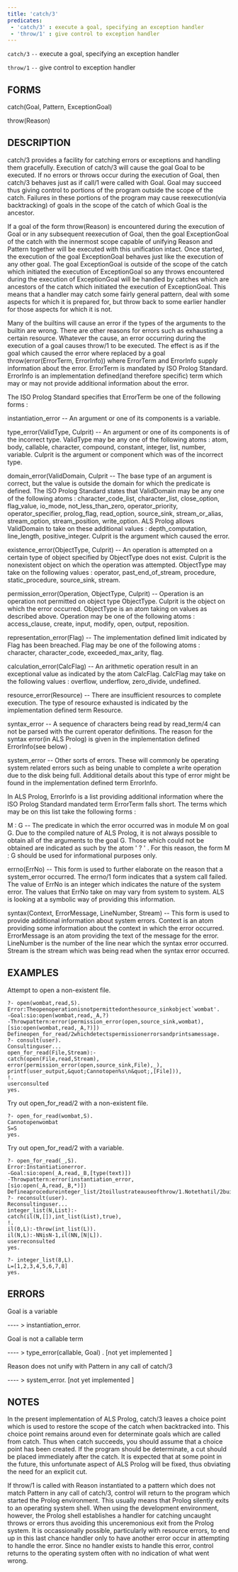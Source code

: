 ```yaml
---
title: 'catch/3'
predicates:
 - 'catch/3' : execute a goal, specifying an exception handler
 - 'throw/1' : give control to exception handler
---
```

`catch/3` `--` execute a goal, specifying an exception handler

`throw/1` `--` give control to exception handler


## FORMS

catch(Goal, Pattern, ExceptionGoal)

throw(Reason)


## DESCRIPTION

catch/3 provides a facility for catching errors or exceptions and handling them gracefully. Execution of catch/3 will cause the goal Goal to be executed. If no errors or throws occur during the execution of Goal, then catch/3 behaves just as if call/1 were called with Goal. Goal may succeed thus giving control to portions of the program outside the scope of the catch. Failures in these portions of the program may cause reexecution(via backtracking) of goals in the scope of the catch of which Goal is the ancestor.

If a goal of the form throw(Reason) is encountered during the execution of Goal or in any subsequent reexecution of Goal, then the goal ExceptionGoal of the catch with the innermost scope capable of unifying Reason and Pattern together will be executed with this unification intact. Once started, the execution of the goal ExceptionGoal behaves just like the execution of any other goal. The goal ExceptionGoal is outside of the scope of the catch which initiated the execution of ExceptionGoal so any throws encountered during the execution of ExceptionGoal will be handled by catches which are ancestors of the catch which initiated the execution of ExceptionGoal. This means that a handler may catch some fairly general pattern, deal with some aspects for which it is prepared for, but throw back to some earlier handler for those aspects for which it is not.

Many of the builtins will cause an error if the types of the arguments to the builtin are wrong. There are other reasons for errors such as exhausting a certain resource. Whatever the cause, an error occurring during the execution of a goal causes throw/1 to be executed. The effect is as if the goal which caused the error where replaced by a goal throw(error(ErrorTerm, ErrorInfo)) where ErrorTerm and ErrorInfo supply information about the error. ErrorTerm is mandated by ISO Prolog Standard. ErrorInfo is an implementation defined(and therefore specific) term which may or may not provide additional information about the error.

The ISO Prolog Standard specifies that ErrorTerm be one of the following forms :

instantiation_error -- An argument or one of its components is a variable.

type_error(ValidType, Culprit) -- An argument or one of its components is of the incorrect type. ValidType may be any one of the following atoms : atom, body, callable, character, compound, constant, integer, list, number, variable. Culprit is the argument or component which was of the incorrect type.

domain_error(ValidDomain, Culprit -- The base type of an argument is correct, but the value is outside the domain for which the predicate is defined. The ISO Prolog Standard states that ValidDomain may be any one of the following atoms : character_code_list, character_list, close_option, flag_value, io_mode, not_less_than_zero, operator_priority, operator_specifier, prolog_flag, read_option, source_sink, stream_or_alias, stream_option, stream_position, write_option. ALS Prolog allows ValidDomain to take on these additional values : depth_computation, line_length, positive_integer. Culprit is the argument which caused the error.

existence_error(ObjectType, Culprit) -- An operation is attempted on a certain type of object specified by ObjectType does not exist. Culprit is the nonexistent object on which the operation was attempted. ObjectType may take on the following values : operator, past_end_of_stream, procedure, static_procedure, source_sink, stream.

permission_error(Operation, ObjectType, Culprit) -- Operation is an operation not permitted on object type ObjectType. Culprit is the object on which the error occurred. ObjectType is an atom taking on values as described above. Operation may be one of the following atoms : access_clause, create, input, modify, open, output, reposition.

representation_error(Flag) -- The implementation defined limit indicated by Flag has been breached. Flag may be one of the following atoms : character, character_code, exceeded_max_arity, flag.

calculation_error(CalcFlag) -- An arithmetic operation result in an exceptional value as indicated by the atom CalcFlag. CalcFlag may take on the following values : overflow, underflow, zero_divide, undefined.

resource_error(Resource) -- There are insufficient resources to complete execution. The type of resource exhausted is indicated by the implementation defined term Resource.

syntax_error -- A sequence of characters being read by read_term/4 can not be parsed with the current operator definitions. The reason for the syntax error(in ALS Prolog) is given in the implementation defined ErrorInfo(see below) .

system_error -- Other sorts of errors. These will commonly be operating system related errors such as being unable to complete a write operation due to the disk being full. Additional details about this type of error might be found in the implementation defined term ErrorInfo.

In ALS Prolog, ErrorInfo is a list providing additional information where the ISO Prolog Standard mandated term ErrorTerm falls short. The terms which may be on this list take the following forms :

M : G -- The predicate in which the error occurred was in module M on goal G. Due to the compiled nature of ALS Prolog, it is not always possible to obtain all of the arguments to the goal G. Those which could not be obtained are indicated as such by the atom ' ? ' . For this reason, the form M : G should be used for informational purposes only.

errno(ErrNo) -- This form is used to further elaborate on the reason that a system_error occurred. The errno/1 form indicates that a system call failed. The value of ErrNo is an integer which indicates the nature of the system error. The values that ErrNo take on may vary from system to system. ALS is looking at a symbolic way of providing this information.

syntax(Context, ErrorMessage, LineNumber, Stream) -- This form is used to provide additional information about system errors. Context is an atom providing some information about the context in which the error occurred. ErrorMessage is an atom providing the text of the message for the error. LineNumber is the number of the line near which the syntax error occurred. Stream is the stream which was being read when the syntax error occurred.


## EXAMPLES

Attempt to open a non-existent file.

```
?- open(wombat,read,S).
Error:Theopenoperationisnotpermittedonthesource_sinkobject`wombat'.
-Goal:sio:open(wombat,read,_A,?)
-Throwpattern:error(permission_error(open,source_sink,wombat),
[sio:open(wombat,read,_A,?)])
Defineopen_for_read/2whichdetectspermissionerrorsandprintsamessage.
?- consult(user).
Consultinguser...
open_for_read(File,Stream):-
catch(open(File,read,Stream),
error(permission_error(open,source_sink,File),_),
printf(user_output,&quot;Cannotopen%s\n&quot;,[File])),
!.
userconsulted
yes.
```

Try out open_for_read/2 with a non-existent file.

```
?- open_for_read(wombat,S).
Cannotopenwombat
S=S
yes.
```

Try out open_for_read/2 with a variable.

```
?- open_for_read(_,S).
Error:Instantiationerror.
-Goal:sio:open(_A,read,_B,[type(text)])
-Throwpattern:error(instantiation_error,
[sio:open(_A,read,_B,*)])
Defineaprocedureinteger_list/2toillustrateauseofthrow/1.Notethatil/2buildsthelistandthrowstheresultbackattheappropriatetime.
?- reconsult(user).
Reconsultinguser...
integer_list(N,List):-
catch(il(N,[]),int_list(List),true),
!.
il(0,L):-throw(int_list(L)).
il(N,L):-NNisN-1,il(NN,[N|L]).
userreconsulted
yes.
```

```
?- integer_list(8,L).
L=[1,2,3,4,5,6,7,8]
yes.
```


## ERRORS

Goal is a variable

---- &gt; instantiation_error.

Goal is not a callable term

---- &gt; type_error(callable, Goal) . [not yet implemented ]

Reason does not unify with Pattern in any call of catch/3

---- &gt; system_error. [not yet implemented ]


## NOTES

In the present implementation of ALS Prolog, catch/3 leaves a choice point which is used to restore the scope of the catch when backtracked into. This choice point remains around even for determinate goals which are called from catch. Thus when catch succeeds, you should assume that a choice point has been created. If the program should be determinate, a cut should be placed immediately after the catch. It is expected that at some point in the future, this unfortunate aspect of ALS Prolog will be fixed, thus obviating the need for an explicit cut.

If throw/1 is called with Reason instantiated to a pattern which does not match Pattern in any call of catch/3, control will return to the program which started the Prolog environment. This usually means that Prolog silently exits to an operating system shell. When using the development environment, however, the Prolog shell establishes a handler for catching uncaught throws or errors thus avoiding this unceremonious exit from the Prolog system. It is occassionally possible, particularly with resource errors, to end up in this last chance handler only to have another error occur in attempting to handle the error. Since no handler exists to handle this error, control returns to the operating system often with no indication of what went wrong.

